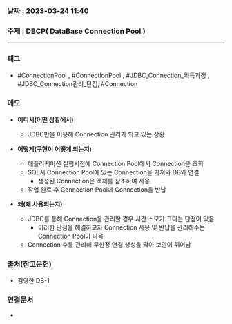 ### 날짜 : 2023-03-24 11:40
### 주제 : DBCP( DataBase Connection Pool )
---
### 태그
*  #ConnectionPool , #ConnectionPool , #JDBC_Connection_획득과정 , #JDBC_Connection관리_단점, #Connection

### 메모
* **어디서(어떤 상황에서)**
	* JDBC만을 이용해 Connection 관리가 되고 있는 상황

* **어떻게(구현이 어떻게 되는지)**
	* 애플리케이션 실행시점에 Connection Pool에서 Connection을 조회
	* SQL시 Connection Pool에 있는 Connection을 가져와 DB와 연결
		* 생성된 Connection은 객체를 참조하여 사용
	* 작업 완료 후 Connection Pool에 Connection을 반납

* **왜(왜 사용되는지)**
	* JDBC를 통해 Connection을 관리할 경우 시간 소모가 크다는 단점이 있음
		* 이러한 단점을 해결하고자 Connection 사용 및 반납을 관리해주는 Connection Pool이 나옴
	* Connection 수를 관리해 무한정 연결 생성을 막아 보안이 뛰어남 

### 출처(참고문헌)
-  김영한 DB-1

### 연결문서
- 